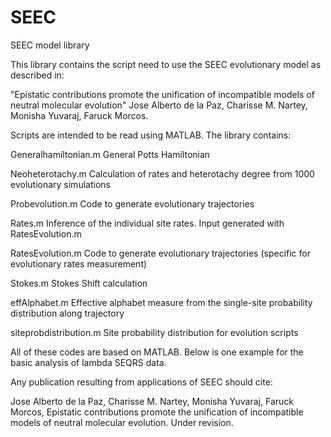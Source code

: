 # SEEC
SEEC model library

This library contains the script need to use the SEEC evolutionary model as described in:

"Epistatic contributions promote the unification of incompatible models of neutral molecular evolution" Jose Alberto de la Paz, Charisse M. Nartey, Monisha Yuvaraj, Faruck Morcos. 

Scripts are intended to be read using MATLAB. The library contains:

Generalhamiltonian.m
General Potts Hamiltonian

Neoheterotachy.m
Calculation of rates and heterotachy degree from 1000 evolutionary simulations

Probevolution.m
Code to generate evolutionary trajectories

Rates.m
Inference of the individual site rates. Input generated with RatesEvolution.m

RatesEvolution.m
Code to generate evolutionary trajectories (specific for evolutionary rates measurement)

Stokes.m
Stokes Shift calculation

effAlphabet.m
Effective alphabet measure from the single-site probability distribution along trajectory

siteprobdistribution.m
Site probability distribution for evolution scripts


All of these codes are based on MATLAB. Below is one example for the basic analysis of lambda SEQRS data. 


Any publication resulting from applications of SEEC should cite:

Jose Alberto de la Paz, Charisse M. Nartey, Monisha Yuvaraj, Faruck Morcos, Epistatic contributions promote the unification of incompatible models of neutral molecular evolution. Under revision.


